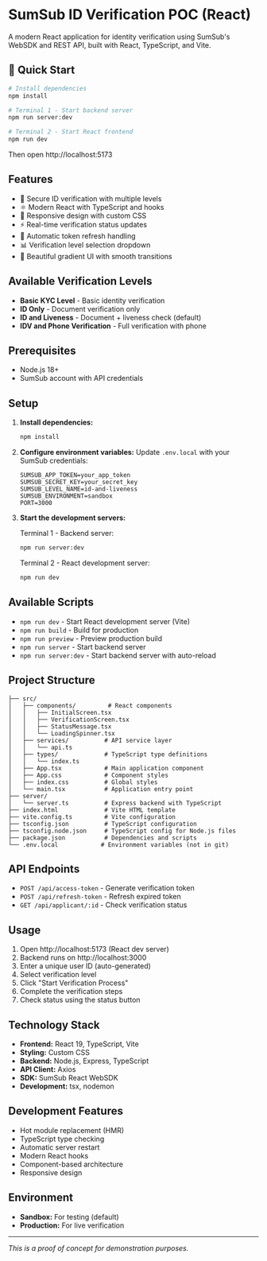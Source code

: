 # SumSub ID Verification POC (React)

A modern React application for identity verification using SumSub's WebSDK and REST API, built with React, TypeScript, and Vite.

## 🚀 Quick Start

```bash
# Install dependencies
npm install

# Terminal 1 - Start backend server
npm run server:dev

# Terminal 2 - Start React frontend
npm run dev
```

Then open http://localhost:5173

## Features

- 🔐 Secure ID verification with multiple levels
- ⚛️ Modern React with TypeScript and hooks
- 📱 Responsive design with custom CSS
- ⚡ Real-time verification status updates
- 🔄 Automatic token refresh handling
- 📊 Verification level selection dropdown
- 🎨 Beautiful gradient UI with smooth transitions

## Available Verification Levels

- **Basic KYC Level** - Basic identity verification
- **ID Only** - Document verification only
- **ID and Liveness** - Document + liveness check (default)
- **IDV and Phone Verification** - Full verification with phone

## Prerequisites

- Node.js 18+
- SumSub account with API credentials

## Setup

1. **Install dependencies:**
   ```bash
   npm install
   ```

2. **Configure environment variables:**
   Update `.env.local` with your SumSub credentials:
   ```env
   SUMSUB_APP_TOKEN=your_app_token
   SUMSUB_SECRET_KEY=your_secret_key
   SUMSUB_LEVEL_NAME=id-and-liveness
   SUMSUB_ENVIRONMENT=sandbox
   PORT=3000
   ```

3. **Start the development servers:**

   Terminal 1 - Backend server:
   ```bash
   npm run server:dev
   ```

   Terminal 2 - React development server:
   ```bash
   npm run dev
   ```

## Available Scripts

- `npm run dev` - Start React development server (Vite)
- `npm run build` - Build for production
- `npm run preview` - Preview production build
- `npm run server` - Start backend server
- `npm run server:dev` - Start backend server with auto-reload

## Project Structure

```
├── src/
│   ├── components/         # React components
│   │   ├── InitialScreen.tsx
│   │   ├── VerificationScreen.tsx
│   │   ├── StatusMessage.tsx
│   │   └── LoadingSpinner.tsx
│   ├── services/          # API service layer
│   │   └── api.ts
│   ├── types/             # TypeScript type definitions
│   │   └── index.ts
│   ├── App.tsx            # Main application component
│   ├── App.css            # Component styles
│   ├── index.css          # Global styles
│   └── main.tsx           # Application entry point
├── server/
│   └── server.ts          # Express backend with TypeScript
├── index.html             # Vite HTML template
├── vite.config.ts         # Vite configuration
├── tsconfig.json          # TypeScript configuration
├── tsconfig.node.json     # TypeScript config for Node.js files
├── package.json           # Dependencies and scripts
└── .env.local            # Environment variables (not in git)
```

## API Endpoints

- `POST /api/access-token` - Generate verification token
- `POST /api/refresh-token` - Refresh expired token
- `GET /api/applicant/:id` - Check verification status

## Usage

1. Open http://localhost:5173 (React dev server)
2. Backend runs on http://localhost:3000
3. Enter a unique user ID (auto-generated)
4. Select verification level
5. Click "Start Verification Process"
6. Complete the verification steps
7. Check status using the status button

## Technology Stack

- **Frontend:** React 19, TypeScript, Vite
- **Styling:** Custom CSS
- **Backend:** Node.js, Express, TypeScript
- **API Client:** Axios
- **SDK:** SumSub React WebSDK
- **Development:** tsx, nodemon

## Development Features

- Hot module replacement (HMR)
- TypeScript type checking
- Automatic server restart
- Modern React hooks
- Component-based architecture
- Responsive design

## Environment

- **Sandbox:** For testing (default)
- **Production:** For live verification

---

*This is a proof of concept for demonstration purposes.*